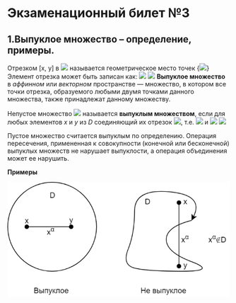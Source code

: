 # Экзаменационный билет №3
## 1.Выпуклое множество – определение, примеры.

Отрезком [x, y] в  ![](https://latex.codecogs.com/svg.latex?R^{n}) называется  геометрическое место точек  {![](https://latex.codecogs.com/svg.latex?{x^{\alpha&space;}:x^{\alpha&space;}=\alpha&space;*x&plus;(1-\alpha&space;)*y,&space;\alpha&space;\in&space;[0,1]})}
Элемент отрезка может быть записан как: ![](https://latex.codecogs.com/svg.latex?x^{\alpha}=y&plus;\alpha(x-y))
![](https://latex.codecogs.com/svg.latex?x^{\alpha}=\alpha&space;x+y-\alpha&space;y)
**Выпуклое множество** в _аффинном_ или _векторном_ пространстве — множество, в котором все точки отрезка, образуемого любыми двумя точками данного множества, также принадлежат данному множеству.

Непустое множество ![](https://latex.codecogs.com/svg.latex?D\subseteq&space;R^{n}) называется **выпуклым множеством**, если
для любых элементов _x_ и _y_ из _D_ соединяющий их отрезок ![](https://latex.codecogs.com/svg.latex?[x,y]\subset&space;D), т.е.
![](https://latex.codecogs.com/svg.latex?\forall&space;x,y\in&space;D) и ![](https://latex.codecogs.com/svg.latex?\forall&space;\alpha\in[0,1]) 
![](https://latex.codecogs.com/svg.latex?x^{\alpha}=\alpha*x&plus;(1-\alpha)*y\in&space;D)

Пустое множество считается выпуклым по определению.
Операция пересечения, примененная к совокупности (конечной или бесконечной) выпуклых множеств не нарушает выпуклости, а операция объединения может ее нарушить.

**Примеры**

![](https://github.com/nifadyev/Methods-of-Nonlinear-Optimization/blob/master/images/ticket03-1.png?raw=true)

